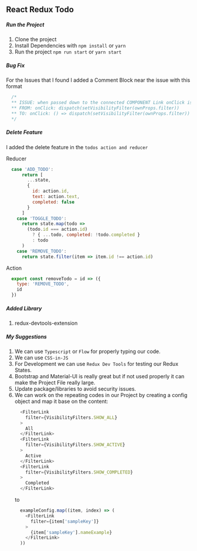 ## React Redux Todo

##### Run the Project
1. Clone the project
2. Install Dependencies with ```npm install``` or ```yarn```
3. Run the project ```npm run start``` or ```yarn start```

##### Bug Fix
For the Issues that I found I added a Comment Block near the issue with this format
```js
  /*
  ** ISSUE: when passed down to the connected COMPONENT Link onClick is being passed as Object
  ** FROM: onClick: dispatch(setVisibilityFilter(ownProps.filter))
  ** TO: onClick: () => dispatch(setVisibilityFilter(ownProps.filter))
  */
``````

##### Delete Feature
I added the delete feature in the `todos action and reducer`

Reducer
```js
  case 'ADD_TODO':
      return [
        ...state,
        {
          id: action.id,
          text: action.text,
          completed: false
        }
      ]
    case 'TOGGLE_TODO':
      return state.map(todo =>
        (todo.id === action.id)
          ? { ...todo, completed: !todo.completed }
          : todo
      )
    case 'REMOVE_TODO':
      return state.filter(item => item.id !== action.id)
```
Action
```js
  export const removeTodo = id => ({
    type: 'REMOVE_TODO',
    id
  })

```

##### Added Library
1. redux-devtools-extension


##### My Suggestions
1. We can use `Typescript` or `Flow` for properly typing our code.
2. We can use `CSS-in-JS`
3. For Development we can use `Redux Dev Tools` for testing our Redux States.
4. Bootstrap and Material-UI is really great but if not used properly it can make the Project File really large.
5. Update package/libraries to avoid security issues.
6. We can work on the repeating codes in our Project by creating a config object and map it base on the content:
    ```js
      <FilterLink
        filter={VisibilityFilters.SHOW_ALL}
      >
        All
      </FilterLink>
      <FilterLink
        filter={VisibilityFilters.SHOW_ACTIVE}
      >
        Active
      </FilterLink>
      <FilterLink
        filter={VisibilityFilters.SHOW_COMPLETED}
      >
        Completed
      </FilterLink>
    ```
    to
    ```js
      exampleConfig.map((item, index) => (
        <FilterLink
          filter={item['sampleKey']}
        >
          {item['sampleKey'].nameExample}
        </FilterLink>
      ))
    ```
